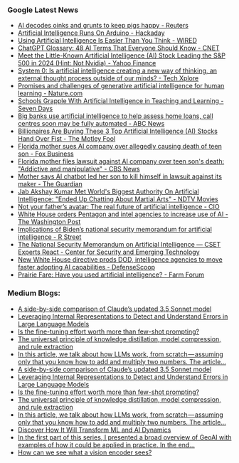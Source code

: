 ### Google Latest News
<!-- GOOGLE-NEWS-CONTENT:START -->

- [AI decodes oinks and grunts to keep pigs happy - Reuters](https://news.google.com/rss/articles/CBMirwFBVV95cUxPeEhwX1R1QnRVSnF6SFM2LXJGb1VFT1ZNdUZOcmF1cXpZWEs2QlZ5U253cHpkbGxmSV90T0c5cDBucEpTeTU0c2h0UU9OQ2QteG11VjlqTk1nLU1sWmxuM1N5ZVFOcHhoRWRaZzZ6WHFjUXhHSkJhSC1pSlNyLWhNSldjSnQ5R0VYd2loOElEbUs4N2VwYnNyaTlHU0FLTlJwTUJaamVYOVVoejVwZEZB?oc=5)
- [Artificial Intelligence Runs On Arduino - Hackaday](https://news.google.com/rss/articles/CBMifEFVX3lxTE5leVJMUXdyZXUyU1lSM2t0eHN1ZHZMN2xQbjVhb1hFX182UXl1S2NpVFNjZkppWV93X2JPdUpCUHpWUEpwQ0pYSU5mUklwNXFxcW9nNDg4MXV0MGRkTVVqMlp2bVpqVUwwaGJrWFB1VmI5b0E1Vms0cy02d3Q?oc=5)
- [Using Artificial Intelligence Is Easier Than You Think - WIRED](https://news.google.com/rss/articles/CBMilwFBVV95cUxQcWZqdlVlOHRnVm9rRFB5VjVJTFJwcVdVcFJ5T2VKa1VabTU4TEp6TFJxeUdCaWVIQnRWY0RVcVhjRVJCMFk2akFWVVR2cjI3S3VBd3BqLV9QRkZDQW02YVJncEkxLV91YVB3WjFRSTZZTncyWWRXMkZnQnJRZGV4TExhU0VWWXQwQm8tb0JSVGpFYVZJb2Fv?oc=5)
- [ChatGPT Glossary: 48 AI Terms That Everyone Should Know - CNET](https://news.google.com/rss/articles/CBMipgFBVV95cUxPLXd6VEpIZ2R3OW04VkMyQnNRZUhBUGpoNnNnNlZuY0VkU2NURlFmckx1RTlUUWZEWTJJTEN2Sm44d05UaENmRlZiX2huMnJGamV1ckZwY1lPaHV5bGpwYnJhaE10ZUNqNlcwQzJxV2p3UUVKelh0a2xrdldmbzV0dGNHRlp5SWVfLTFzUE1EVlNOS3JhQjY3eG4wR2NVeTBmcXF0cFlR?oc=5)
- [Meet the Little-Known Artificial Intelligence (AI) Stock Leading the S&P 500 in 2024 (Hint: Not Nvidia) - Yahoo Finance](https://news.google.com/rss/articles/CBMikAFBVV95cUxOczE4R21SOGVxd0hlT2VlSnJtQ1QwN3hOV3V3b2Z5a0lObTFyTElpaVJIUW9uZlhPVG5oY3ppNzEzRGdmdFZDSld0MFltams3bXkzdDA4S283WV83RG5aeC1tU3FrZEhXbWFpSWtYQkxlekloN0tMcmZZUEFsTUVJcWZ3TThUYmU2QnJLcTdZbjc?oc=5)
- [System 0: Is artificial intelligence creating a new way of thinking, an external thought process outside of our minds? - Tech Xplore](https://news.google.com/rss/articles/CBMikAFBVV95cUxOSXVOZFNYNkR2dmJGdTdEaTRRLWhmU3VIT2dZdUd6akRVRGhvU1l0N0Z6TTVjTURrVWFBMDQwVGd5VnhmV2JwVk1tR1FFdXZISlRCaHo5WUR1Qi1yNzlPaXZCcUJSZ09BR0c0VWZOUnROUm90WnFUZmdnYm9YVmtTMXY4c2hBOTRNVmJzRGpUQ3LSAY8BQVVfeXFMTndScEFXZjdfQmxvX3hPQWlaUnBKT0k2ODR6Uy1VbDlkaFdwdzg2RERRQkNESjF1VWplbXh3QnZLX0hZVGl5RHZmNnlheElncG4yeTl4bGJWUEJWcWdxY0FJUGFPM2NjUlpRUHg0eGlLV3VOTjhhdmJQY3p2c2ViT2tNVXFkVEpTbV80NVN5QXM?oc=5)
- [Promises and challenges of generative artificial intelligence for human learning - Nature.com](https://news.google.com/rss/articles/CBMiX0FVX3lxTE5TbFpkSERtTVJ1QjktaVpRanJaRmFPS21pN01mcGZ6MHMwS2JtbWNCcU9UZ2NnM1hkcHdkcC1TLWc1RnNDR0FMcVpiSEphRVpvU3g4N3IwWUhwM0ZvNlZj?oc=5)
- [Schools Grapple With Artificial Intelligence in Teaching and Learning - Seven Days](https://news.google.com/rss/articles/CBMisAFBVV95cUxQQ3prWmQ1SEZwR2RsN0FSakthWUlkc0pFMl9ZR1V1QjdobXRubFRHaGtCYjJjZ3dVMHBlaXdUX280QWNkNkRxa0Z1VXNiR19OTTVLdnVHNDdqbDhXM2dFakJOM0t3SGh1bTdsSnhHekdLdUVld0M1bkRDQWMxeV96dFBlNUtWQ0lRSm9vUERiVVBNMFp2eGhCbUdhNDVZSzQ1akhCeFA0cXh3UEg2WnRaMg?oc=5)
- [Big banks use artificial intelligence to help assess home loans, call centres soon may be fully automated - ABC News](https://news.google.com/rss/articles/CBMirgFBVV95cUxPQWhnNTdtN3FpbHctSnhFUDU1TFlNcURWV2dfRXlfS0xBNm8xOUFaNUctczdDX3RYTmVXaHV1U2x4aUxuVVkyVnhvMnQ4QThnZlNmd2VSVk9nZVZianUxeXdsUURNQzViNXpLXzVQQkdRZ0poR3B6aDFCSmpyRkRlT3JHQXEzdE9yR0k0ZUVGd09kd2VkY0lqZ3RYdXMtTGNGTUdOZnpzMnBLaXpjS2fSAVJBVV95cUxNSTktU1RTaVdsVGpPcEdsOXRGSjVKWFYzUDdWMXRvMWktTkx1eV9od3RHMDBKN2JKLWJRcVNwUFF4cXlfSWZyNEktRHpkYlMyanpR?oc=5)
- [Billionaires Are Buying These 3 Top Artificial Intelligence (AI) Stocks Hand Over Fist - The Motley Fool](https://news.google.com/rss/articles/CBMikgFBVV95cUxPVUFnTS10VW15TkZPaTlNS01RUjFWM0RjUTc4RzBhNHd5bFpQczkzelhxR0RicGdvempER1kyNVMxXzhab1RFRDNyVG81NEdkOWhiLU1wNXJ4WURxdFBTdzctS085NUR4YndnNUV3enhiMnFIQjZZRmtFZFFfaXFBTFVZS2xQRFMwUG9XV2o0dkpJdw?oc=5)
- [Florida mother sues AI company over allegedly causing death of teen son - Fox Business](https://news.google.com/rss/articles/CBMiqwFBVV95cUxQX3lEQVY0LXJILWhTNWZPTDBfRFpRWVFsNjBGVmFxb3pGdGIybUxzT0VLSmhES0cxeVBsZFdaTFpyOFNZeXFXWnZwUTlMS2ZYbDNhNzVjdEpDMFFTX1k0Um5qYVNqT3psTFA0bWp6MjRQMHV3TURyRnZXamt4eXUzY3pxM3A2VjlseHFZOE1oTVZWNkNLLUJ2VUp6NldkTnlyS0JFZGdRWHlsNFHSAbABQVVfeXFMUEx0ZWEyQ3g3VVhvbU0tZjk5ay1MNkhNSGJMYWZYVkRqeDFST2FrdTRpY0l2bWZOZHBhanpQYzNZSEpUMnFSTkRGcmt0b0tqT3BHSjYtRTczWlFTeGVlQzY3clhUeXhLdFdFTG5CX0E2eVlnRlM0YkN2ODZPSzVxS1lCYzFpVjV2MEJ3MWx6ZERmQ0NlRFFsTGZlMl9JVEx6LUh3azhsN293UkRvWkdLa0c?oc=5)
- [Florida mother files lawsuit against AI company over teen son's death: "Addictive and manipulative" - CBS News](https://news.google.com/rss/articles/CBMiggFBVV95cUxOa1JBWmlqRVFCTnlsVE9MMjFKNTZfZGQwZzFhSktXUlRuem02SloyeEdnWTRHRmNrUGJJb0J3eEVxRUhiOTVkUTlYVi1tYVcySkpYSVBDN1ZKRXhKXzVqc2h3NVdJd2FocnNNRWw5MXFXRjE2TWllb3NtOEJBdTNxenln?oc=5)
- [Mother says AI chatbot led her son to kill himself in lawsuit against its maker - The Guardian](https://news.google.com/rss/articles/CBMilgFBVV95cUxOZDhIUGlUTmxYMkxuYzFJZWF6SUpSa2RTNnloODUzQm5EOHJzVDJNZ3JwVmZaZWRObEEtdzZFckhEbjhIb3ZsVFl3X2Q1cHpsc0pxajV1TFgyMkRodF8teENaeUdJNGRTeW56V2g3eExESHZqVUs4VVFOZjNZSnJ5d1dZbGR2c1pmSHd6MDdLWVI3bzhMWmfSAZYBQVVfeXFMUDhxM2wzOHpEWUttZDNpMjE2QmZQRjd2QVdHa21yNTlDUmJoN3QwamNUWEpFODlRVWRWTE5JRzNNY2FxZGFwTmlpM25ZSFJ4VjczOEhEMG5HbDBrM2MwTTRtTmdBdkVfTHVmNUVNMkpXXzFtUnlabTBJbGM0VGNOYlhEbHh4Q1BVMUdOSGVGMHh2dHVRck1R?oc=5)
- [Jab Akshay Kumar Met World's Biggest Authority On Artificial Intelligence: "Ended Up Chatting About Martial Arts" - NDTV Movies](https://news.google.com/rss/articles/CBMi0gFBVV95cUxQanItSUVBXzZ2OFFhemFSeVFjVlhkc3UxdnlTNnI1TmdYYlYtSGJUSFVvelAyRmdjVXVnYWplYzRuZzhqdlFxRUVBSVZXS2lIVUNZY2ZSTHJvSVkxQ2NPMGdYYU1fU2g0TGNTMzk4TmJUR1FzWWRUZ0JZa0Q3NmZ4ejNrT1FSQTQ4aG5mRDUtWm9DRFItMmxaREoxUFlDcWVxRnlqQkhkUzZQd0k4aHlLMnVZUGF5bnBKZnRNcDNmekZTdnptZEtXV3hmZmNIRWZvLWc?oc=5)
- [Not your father’s avatar: The real future of artificial intelligence - CIO](https://news.google.com/rss/articles/CBMiqwFBVV95cUxQZHNTV0JfYVhEZVB4SXl1Tzl0cmZ3VC1lUFlMUGxzTGpqejNQbTROWm5fdHU0QzJZN3JOV2VEcENJakFMd2c4ZTg4Z3NGNXVDeEFjZk5CWi1KN0Z6LTZybk4tWU9PQ0luRUVKaEplcjRrcnptaTl3cXk0aEY1QVBUX2oyRExvLWlsQWJ4d2s0cVZETlI5bzY0UzN5TXNJMTIyYzFWOVBLMkh1U0nSAasBQVVfeXFMUGRzU1dCX2FYRGVQeEl5dU85dHJmd1QtZVBZTFBsc0xqanozUG00TlpuX3R1NEMyWTdyTldlRHBDSWpBTHdnOGU4OGdzRjV1Q3hBY2ZOQlotSjdGei02cm5OLVlPT0NJbkVFSmhKZXI0a3J6bWk5d3F5NGhGNUFQVF9qMkRMby1pbEFieHdrNHFWRE5SOW82NFMzeU1zSTEyMmMxVjlQSzJIdVNJ?oc=5)
- [White House orders Pentagon and intel agencies to increase use of AI - The Washington Post](https://news.google.com/rss/articles/CBMikwFBVV95cUxOWUc0QU1xeXBicUprOFdocGhRQ2NZb3pVUkctNGJYSkVQVjNsUFg5M090eDluWXpZbkVrQ3JlWFdTbDc2SDR2ZE51ekpOMjJIcVVXTVZPQThuX2RQOFE1T25GaEp2a2ViNnRHRHdhZ3lIdWE4WUhwenNwS013bFhzNFgwZ19IQXZRYTgwVG1LTVg2a2s?oc=5)
- [Implications of Biden’s national security memorandum for artificial intelligence - R Street](https://news.google.com/rss/articles/CBMitgFBVV95cUxOZzZ3cG5OUVVyTE8xdWhJSjZabDdWTzcwd0FfM1A5cW51RHpONXlldGVENmVjanU4LUpmdXRjMGhvZFBNa1E2WEtNUlZKcnJLTG5LQ1BVVHN2bVBVZjJYblI0UGFFWld5ZURtUWZKdTdFcGJzSDJoLVhCVmVGQmJhM1hEWDdtbnJTbC03T1NHMEdJbmZGNUhqRXZHOVR6S1gwZVBnb2tMQW9kcUhURm80NFFhbFdUZw?oc=5)
- [The National Security Memorandum on Artificial Intelligence — CSET Experts React - Center for Security and Emerging Technology](https://news.google.com/rss/articles/CBMitgFBVV95cUxNZGsxS0VZNVY1YjJIX2g0LXBoeWhVVl9HRGNRMjBHVlZMVVNwcG8zbVRBUGRlQUxqRGNXNF9xRGlkWVlVWERUZEo1d1BmWkZwb3hRWHk1YjhHY25qcHQzM2V3WU1VRGpac3U0dmhaTlRkVXhmdnRFZ0Y5c2F5bWFvOFdOQVROOHJpTGpzdGFlcTQ0eS1HY2JhLTVNS3U4a3BjTHRDS3lxUEdtSW92TFc4ZGN3SDhSZw?oc=5)
- [New White House directive prods DOD, intelligence agencies to move faster adopting AI capabilities - DefenseScoop](https://news.google.com/rss/articles/CBMinwFBVV95cUxNRHRZUUpZSHFqa18xOXJlbXh2R2xZbk9VVnNTMWVJajRsZmdRcXN2THRMMmRPVXEwTkF4OGtzeEp0UlpWeXdMREFDLVRRR3NUcGZpVnJWR21uMnFocXk2WE9BRTFhM2RycnY2TXRCYWlsa1ZETksxZS1ZNm9xRGg0WU5TaWY3ejM1akd6eFdScGx4cjBkWU0zek5ITURsU1U?oc=5)
- [Prairie Fare: Have you used artificial intelligence? - Farm Forum](https://news.google.com/rss/articles/CBMivwFBVV95cUxNSFBoQVhUM0ZfVHlITzQ5N2N1WDYySEE1d1ZKNElyRTR0aENMTUx0cVkzbXJvZUFqd2pDQkNQVnpYdDFsYVZycmZlQS1aR2QwSlZ2ZjZxUk9KNFJCSDJEZ2Q5blFDQmxsaEt3bkxaYk8wdVZLS05tUHlXV1F5d3EzaFhmTVlwSDZmS2dVRzJuTmV4cDZNVk1ub2FUWU1DdFA2RUNVR1Vic3BjR1VEWWxYVnF2Mk5PWld2WVgxZzB0MA?oc=5)<!-- GOOGLE-NEWS-CONTENT:END -->

### Medium Blogs:
<!-- MEDIUM-CONTENT:START -->

- [A side-by-side comparison of Claude’s updated 3.5 Sonnet model](https://medium.com/@austin-starks/claudes-new-3-5-sonnet-outperformed-openai-s-o1-mini-i-m-shocked-58c9ee1993ea?source=topic_portal_recommended_stories------machine_learning---0-84----------machine_learning----------39056fb2_b972_49a4_b729_9ec67b8609c6-------)
- [Leveraging Internal Representations to Detect and Understand Errors in Large Language Models](https://medium.com/gitconnected/believe-in-yourself-do-llms-internally-know-what-is-true-4d0d08ec45b5?source=topic_portal_recommended_stories------machine_learning---1-107----------machine_learning----------39056fb2_b972_49a4_b729_9ec67b8609c6-------)
- [Is the fine-tuning effort worth more than few-shot prompting?](https://medium.com/towards-data-science/i-fine-tuned-the-tiny-llama-3-2-1b-to-replace-gpt-4o-7ce1e5619f3d?source=topic_portal_recommended_stories------machine_learning---2-85----------machine_learning----------39056fb2_b972_49a4_b729_9ec67b8609c6-------)
- [The universal principle of knowledge distillation, model compression, and rule extraction](https://medium.com/towards-data-science/ml-metamorphosis-chaining-ml-models-for-optimized-results-d89d952627a9?source=topic_portal_recommended_stories------machine_learning---3-84----------machine_learning----------39056fb2_b972_49a4_b729_9ec67b8609c6-------)
- [In this article, we talk about how LLMs work, from scratch — assuming only that you know how to add and multiply two numbers. The article…](https://medium.com/@rohit-patel/understanding-llms-from-scratch-using-middle-school-math-e602d27ec876?source=topic_portal_recommended_stories------machine_learning---4-107----------machine_learning----------39056fb2_b972_49a4_b729_9ec67b8609c6-------)
- [A side-by-side comparison of Claude’s updated 3.5 Sonnet model](https://medium.com/@austin-starks/claudes-new-3-5-sonnet-outperformed-openai-s-o1-mini-i-m-shocked-58c9ee1993ea?source=topic_portal_recommended_stories------machine_learning---0-84----------machine_learning----------39056fb2_b972_49a4_b729_9ec67b8609c6-------)
- [Leveraging Internal Representations to Detect and Understand Errors in Large Language Models](https://medium.com/gitconnected/believe-in-yourself-do-llms-internally-know-what-is-true-4d0d08ec45b5?source=topic_portal_recommended_stories------machine_learning---1-107----------machine_learning----------39056fb2_b972_49a4_b729_9ec67b8609c6-------)
- [Is the fine-tuning effort worth more than few-shot prompting?](https://medium.com/towards-data-science/i-fine-tuned-the-tiny-llama-3-2-1b-to-replace-gpt-4o-7ce1e5619f3d?source=topic_portal_recommended_stories------machine_learning---2-85----------machine_learning----------39056fb2_b972_49a4_b729_9ec67b8609c6-------)
- [The universal principle of knowledge distillation, model compression, and rule extraction](https://medium.com/towards-data-science/ml-metamorphosis-chaining-ml-models-for-optimized-results-d89d952627a9?source=topic_portal_recommended_stories------machine_learning---3-84----------machine_learning----------39056fb2_b972_49a4_b729_9ec67b8609c6-------)
- [In this article, we talk about how LLMs work, from scratch — assuming only that you know how to add and multiply two numbers. The article…](https://medium.com/@rohit-patel/understanding-llms-from-scratch-using-middle-school-math-e602d27ec876?source=topic_portal_recommended_stories------machine_learning---4-107----------machine_learning----------39056fb2_b972_49a4_b729_9ec67b8609c6-------)
- [Discover How It Will Transform ML and AI Dynamics](https://medium.com/ai-advances/why-python-3-13-release-could-be-a-game-changer-for-ai-and-ml-92ac1e5a4f92?source=topic_portal_recommended_stories------machine_learning---5-85----------machine_learning----------39056fb2_b972_49a4_b729_9ec67b8609c6-------)
- [In the first part of this series, I presented a broad overview of GeoAI with examples of how it could be applied in practice. In the end…](https://medium.com/@julialeonardi/the-roadmap-of-geoai-part-2-23d5167d93a6?source=topic_portal_recommended_stories------machine_learning---6-84----------machine_learning----------39056fb2_b972_49a4_b729_9ec67b8609c6-------)
- [How can we see what a vision encoder sees?](https://medium.com/towards-data-science/zero-shot-localization-with-clip-style-encoders-2ac3cea172a8?source=topic_portal_recommended_stories------machine_learning---7-107----------machine_learning----------39056fb2_b972_49a4_b729_9ec67b8609c6-------)<!-- MEDIUM-CONTENT:END -->
